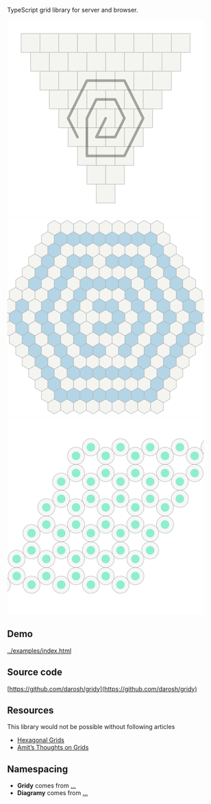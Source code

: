 TypeScript grid library for server and browser. 

![](../examples/output/demo1.svg)
![](../examples/output/demo2.svg)
![](../examples/output/demo3.svg)

## Demo

[../examples/index.html](../examples/index.html)

## Source code

[https://github.com/darosh/gridy](https://github.com/darosh/gridy)

## Resources

This library would not be possible without following articles
* [Hexagonal Grids](http://www.redblobgames.com/grids/hexagons/) 
* [Amit’s Thoughts on Grids](http://www-cs-students.stanford.edu/~amitp/game-programming/grids/)


## Namespacing

* **Gridy** comes from [&hellip;](https://translate.google.com/#cs/en/gridy)
* **Diagramy** comes from [&hellip;](https://translate.google.com/#cs/en/diagramy)